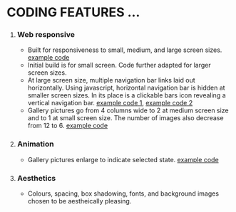 # CODING FEATURES ...

1. ### Web responsive
      - Built for responsiveness to small, medium, and large screen sizes. [example code](/docImages/mediaSizes.JPG)
      - Initial build is for small screen. Code further adapted for larger screen sizes.
      - At large screen size, multiple navigation bar links laid out horizontally. Using javascript, horizontal navigation
        bar is hidden at smaller screen sizes. In its place is a clickable bars icon revealing a vertical navigation bar.
        [example code 1](/docImages/changeToVertMenu1.JPG), [example code 2](/docImages/changeToVertMenu2.JPG)
      - Gallery pictures go from 4 columns wide to 2 at medium screen size and to 1 at small screen size. The number of images
        also decrease from 12 to 6. [example code](/docImages/galleryColumnsAppearLargeScreen.JPG)
 2. ### Animation
      - Gallery pictures enlarge to indicate selected state. [example code](/docImages/animation.JPG)
 3. ### Aesthetics
      - Colours, spacing, box shadowing, fonts, and background images chosen to be aestheically pleasing.
